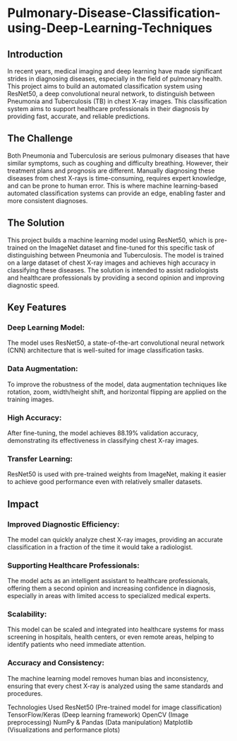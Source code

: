 # Pulmonary-Disease-Classification-using-Deep-Learning-Techniques
## Introduction
In recent years, medical imaging and deep learning have made significant strides in diagnosing diseases, especially in the field of pulmonary health. This project aims to build an automated classification system using ResNet50, a deep convolutional neural network, to distinguish between Pneumonia and Tuberculosis (TB) in chest X-ray images. This classification system aims to support healthcare professionals in their diagnosis by providing fast, accurate, and reliable predictions.

## The Challenge
Both Pneumonia and Tuberculosis are serious pulmonary diseases that have similar symptoms, such as coughing and difficulty breathing. However, their treatment plans and prognosis are different. Manually diagnosing these diseases from chest X-rays is time-consuming, requires expert knowledge, and can be prone to human error. This is where machine learning-based automated classification systems can provide an edge, enabling faster and more consistent diagnoses.

## The Solution
This project builds a machine learning model using ResNet50, which is pre-trained on the ImageNet dataset and fine-tuned for this specific task of distinguishing between Pneumonia and Tuberculosis. The model is trained on a large dataset of chest X-ray images and achieves high accuracy in classifying these diseases. The solution is intended to assist radiologists and healthcare professionals by providing a second opinion and improving diagnostic speed.

## Key Features
### Deep Learning Model:
The model uses ResNet50, a state-of-the-art convolutional neural network (CNN) architecture that is well-suited for image classification tasks.

### Data Augmentation:
To improve the robustness of the model, data augmentation techniques like rotation, zoom, width/height shift, and horizontal flipping are applied on the training images.

### High Accuracy:
After fine-tuning, the model achieves 88.19% validation accuracy, demonstrating its effectiveness in classifying chest X-ray images.

### Transfer Learning:
ResNet50 is used with pre-trained weights from ImageNet, making it easier to achieve good performance even with relatively smaller datasets.

## Impact
### Improved Diagnostic Efficiency:
The model can quickly analyze chest X-ray images, providing an accurate classification in a fraction of the time it would take a radiologist.

### Supporting Healthcare Professionals:
The model acts as an intelligent assistant to healthcare professionals, offering them a second opinion and increasing confidence in diagnosis, especially in areas with limited access to specialized medical experts.

### Scalability:
This model can be scaled and integrated into healthcare systems for mass screening in hospitals, health centers, or even remote areas, helping to identify patients who need immediate attention.

### Accuracy and Consistency:
The machine learning model removes human bias and inconsistency, ensuring that every chest X-ray is analyzed using the same standards and procedures.

Technologies Used
ResNet50 (Pre-trained model for image classification)
TensorFlow/Keras (Deep learning framework)
OpenCV (Image preprocessing)
NumPy & Pandas (Data manipulation) 
Matplotlib (Visualizations and performance plots)
